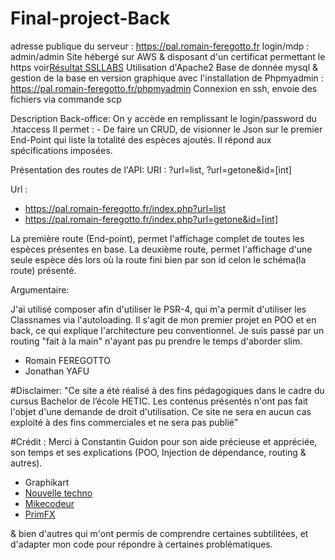 # Final-project-Back

adresse publique du serveur : https://pal.romain-feregotto.fr
login/mdp : admin/admin
Site hébergé sur AWS & disposant d'un certificat permettant le https voir[Résultat SSLLABS](https://www.ssllabs.com/ssltest/analyze.html?d=pal.romain%2dferegotto.fr&latest)
Utilisation d'Apache2
Base de donnée mysql & gestion de la base en version graphique avec l'installation de Phpmyadmin : https://pal.romain-feregotto.fr/phpmyadmin
Connexion en ssh, envoie des fichiers via commande scp

Description Back-office: On y accède en remplissant le login/password du .htaccess
                         Il permet : - De faire un CRUD, de visionner le Json sur le premier End-Point qui liste la totalité des     espèces ajoutés. Il répond aux spécifications imposées.

Présentation des routes de l'API: 
  URI : ?url=list, ?url=getone&id=[int]

  Url : 
- https://pal.romain-feregotto.fr/index.php?url=list
- https://pal.romain-feregotto.fr/index.php?url=getone&id=[int]

La première route (End-point), permet l'affichage complet de toutes les espèces présentes en base.
La deuxième route, permet l'affichage d'une seule espèce dès lors où la route fini bien par son id celon le schéma(la route) présenté.

Argumentaire:

J'ai utilisé composer afin d'utiliser le PSR-4, qui m'a permit d'utiliser les Classnames via l'autoloading.
Il s'agit de mon premier projet en POO et en back, ce qui explique l'architecture peu conventionnel.
Je suis passé par un routing "fait à la main" n'ayant pas pu prendre le temps d'aborder slim.


- Romain FEREGOTTO
- Jonathan YAFU 

#Disclaimer: "Ce site a été réalisé à des fins pédagogiques dans le cadre du cursus Bachelor de l’école HETIC. Les contenus présentés n'ont pas fait l'objet d'une demande de droit d'utilisation. Ce site ne sera en aucun cas exploité à des fins commerciales et ne sera pas publié”


#Crédit :
Merci à Constantin Guidon pour son aide précieuse et appréciée, son temps et ses explications (POO, Injection de dépendance, routing & autres).
- Graphikart
- [Nouvelle techno](https://nouvelle-techno.fr/)
- [Mikecodeur](https://www.mikecodeur.com/)
- [PrimFX](https://www.youtube.com/channel/UCUSRY5EcZAhSbz1Q1QuQw0w)

& bien d'autres qui m'ont permis de comprendre certaines subtilitées, et d'adapter mon code pour répondre à certaines problématiques.


